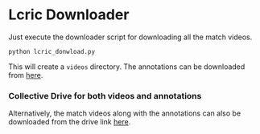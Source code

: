 # Lcric Downloader


Just execute the downloader script for downloading all the match videos.

```
python lcric_donwload.py
```

This will create a `videos` directory. The annotations can be downloaded from [here](https://drive.google.com/drive/folders/1tTQZmypR8dbai9ZrM5IiTSMVNCzX61Y2?usp=share_link).


### Collective Drive for both videos and annotations

Alternatively, the match videos along with the annotations can also be downloaded from the drive link [here](https://drive.google.com/drive/folders/1P189zYXDMCQgJWJQY7ZsEFQ6QlMvQ-af?usp=sharing).